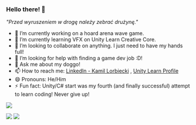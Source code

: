 ### Hello there! 👋

*"Przed wyruszeniem w drogę należy zebrać drużynę."* 


- 🔭 I’m currently working on a hoard arena wave game.
- 🌱 I’m currently learning VFX on Unity Learn Creative Core.
- 👯 I’m looking to collaborate on anything. I just need to have my hands full! 
- 🤔 I’m looking for help with finding a game dev job :D! 
- 💬 Ask me about my doggo!
- 📫 How to reach me: [LinkedIn - Kamil Lorbiecki](https://www.linkedin.com/in/kamil-lorbiecki/) , [Unity Learn Profile](https://learn.unity.com/u/5fddd11aedbc2a1a17345fac) 
- 😄 Pronouns: He/Him
- ⚡ Fun fact: Unity/C# start was my fourth (and finally successful) attempt to learn coding! Never give up! 



<img src = "https://github-readme-stats.vercel.app/api?username=Minal06&&show_icons=true&title_color=ffffff&icon_color=bb2acf&text_color=daf7dc&bg_color=0d1117">

[<img src = "https://user-images.githubusercontent.com/94176489/177837760-ac052670-ab8c-4a54-94aa-a6570256c480.png">](https://learn.unity.com/u/5fddd11aedbc2a1a17345fac)  [<img src = "https://user-images.githubusercontent.com/94176489/177837868-478342f6-d8b9-4d85-a2aa-9e543d1036f6.png">](https://learn.unity.com/u/5fddd11aedbc2a1a17345fac)
